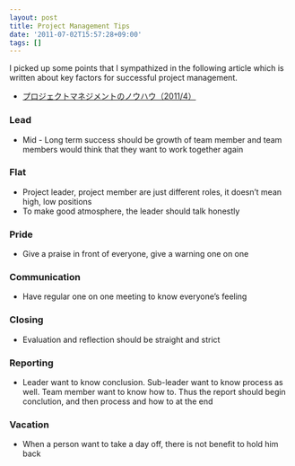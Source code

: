 ```yaml
---
layout: post
title: Project Management Tips
date: '2011-07-02T15:57:28+09:00'
tags: []
---
```

I picked up some points that I sympathized in the following article which is written
about key factors for successful project management.

- [プロジェクトマネジメントのノウハウ（2011/4）](http://dorablue.blog51.fc2.com/blog-entry-3486.html)

### Lead

- Mid - Long term success should be growth of team member and team members
would think that  they want to work together again

### Flat

- Project leader, project member are just different roles, it doesn’t mean high, low positions
- To make good atmosphere, the leader should talk honestly

### Pride

- Give a praise in front of everyone, give a warning one on one

### Communication

- Have regular one on one meeting to know everyone’s feeling

### Closing

- Evaluation and reflection should be straight and strict

### Reporting

- Leader want to know conclusion. Sub-leader want to know process as well.
Team member want to know how to. Thus the report should begin conclution,
and then process and how to at the end

### Vacation

- When a person want to take a day off, there is not benefit to hold him back
